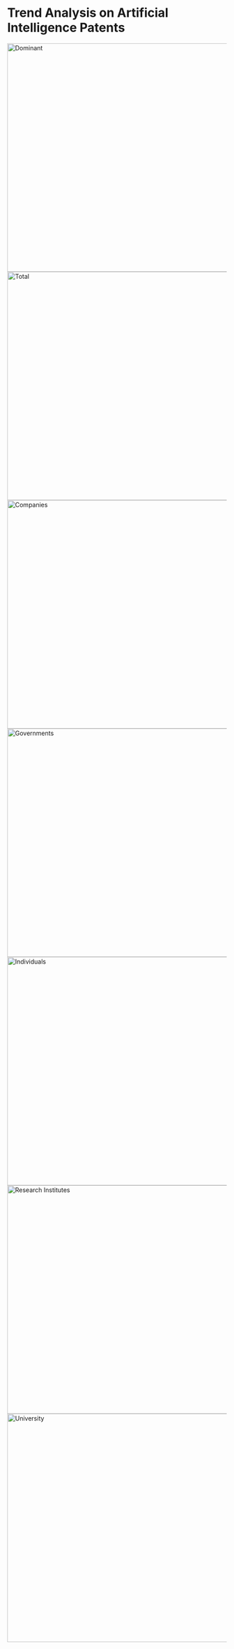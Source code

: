 # Trend Analysis on Artificial Intelligence Patents

<img width="523" alt="Dominant" src="https://user-images.githubusercontent.com/57518044/111008229-9da60600-835e-11eb-9055-28752acd1ae8.png">

<img width="523" alt="Total" src="https://user-images.githubusercontent.com/57518044/111008364-f1185400-835e-11eb-9c72-4385b0ab3a97.png">

<img width="523" alt="Companies" src="https://user-images.githubusercontent.com/57518044/111008413-0b523200-835f-11eb-873b-4e4127edc05f.png">

<img width="523" alt="Governments" src="https://user-images.githubusercontent.com/57518044/111008443-1dcc6b80-835f-11eb-83b3-1258d11f70a3.png">

<img width="523" alt="Individuals" src="https://user-images.githubusercontent.com/57518044/111008463-27ee6a00-835f-11eb-985c-dd7c5bb20dfe.png">

<img width="523" alt="Research Institutes" src="https://user-images.githubusercontent.com/57518044/111008487-33da2c00-835f-11eb-8141-5b90e7c65980.png">

<img width="523" alt="University" src="https://user-images.githubusercontent.com/57518044/111008515-418fb180-835f-11eb-8370-277207932c08.png">
